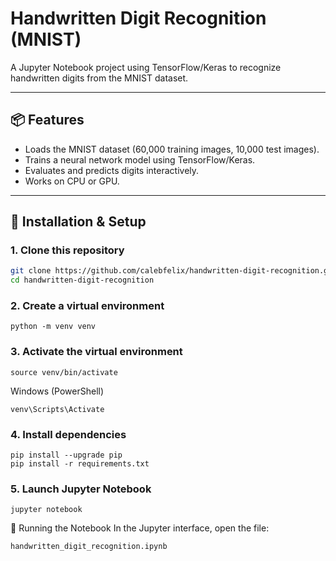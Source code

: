 # Handwritten Digit Recognition (MNIST)

A Jupyter Notebook project using TensorFlow/Keras to recognize handwritten digits from the MNIST dataset.

---

## 📦 Features
- Loads the MNIST dataset (60,000 training images, 10,000 test images).
- Trains a neural network model using TensorFlow/Keras.
- Evaluates and predicts digits interactively.
- Works on CPU or GPU.

---

## 🚀 Installation & Setup

### 1. Clone this repository
```bash
git clone https://github.com/calebfelix/handwritten-digit-recognition.git
cd handwritten-digit-recognition
```

### 2. Create a virtual environment
```
python -m venv venv
```

### 3. Activate the virtual environment
```
source venv/bin/activate
```

Windows (PowerShell)
```
venv\Scripts\Activate
```

### 4. Install dependencies
```
pip install --upgrade pip
pip install -r requirements.txt
```
### 5. Launch Jupyter Notebook
```
jupyter notebook
```
📓 Running the Notebook
In the Jupyter interface, open the file:
```
handwritten_digit_recognition.ipynb
```
